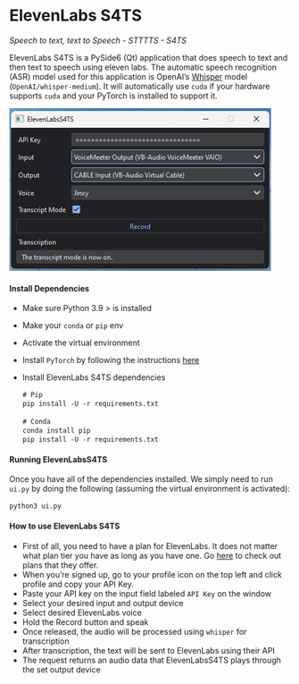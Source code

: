# ElevenLabs S4TS

_Speech to text, text to Speech - STTTTS - S4TS_

ElevenLabs S4TS is a PySide6 (Qt) application that does speech to text and then text to speech using eleven labs. The automatic speech recognition (ASR) model used for this application is OpenAI’s [Whisper](https://openai.com/research/whisper) model (`OpenAI/whisper-medium`). It will automatically use `cuda` if your hardware supports `cuda` and your PyTorch is installed to support it.

![image](https://raw.githubusercontent.com/CyR1en/ElevenLabsS4TS/master/docs/image-with-transcript.png)

#### Install Dependencies

- Make sure Python 3.9  > is installed

- Make your `conda` or `pip` env

- Activate the virtual environment

- Install `PyTorch` by following the instructions [here](https://pytorch.org/get-started/locally/)

- Install ElevenLabs S4TS dependencies

  ```
  # Pip
  pip install -U -r requirements.txt
  
  # Conda
  conda install pip
  pip install -U -r requirements.txt
  ```

#### Running ElevenLabsS4TS

Once you have all of the dependencies installed. We simply need to run `ui.py` by doing the following (assuming the virtual environment is activated):

```
python3 ui.py
```

#### How to use ElevenLabs S4TS

- First of all, you need to have a plan for ElevenLabs. It does not matter what plan tier you have as long as you have one.  Go [here](https://beta.elevenlabs.io/pricing) to check out plans that they offer.
- When you’re signed up, go to your profile icon on the top left and click profile and copy your API Key. 
- Paste your API key on the input field labeled `API Key` on the window
- Select your desired input and output device
- Select desired ElevenLabs voice
- Hold the Record button and speak
- Once released, the audio will be processed using `whisper` for transcription
- After transcription, the text will be sent to ElevenLabs using their API
- The request returns an audio data that ElevenLabsS4TS plays through the set output device

